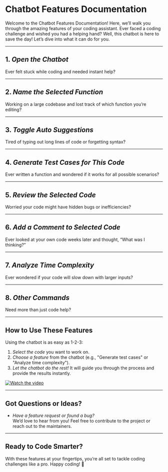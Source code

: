# Chatbot Features Documentation

Welcome to the Chatbot Features Documentation! Here, we’ll walk you through the amazing features of your coding assistant. Ever faced a coding challenge and wished you had a helping hand? Well, this chatbot is here to save the day! Let’s dive into what it can do for you.

---

## 1. *Open the Chatbot*
   Ever felt stuck while coding and needed instant help?  
   

---

## 2. *Name the Selected Function*
   Working on a large codebase and lost track of which function you’re editing?  
   

---

## 3. *Toggle Auto Suggestions*
   Tired of typing out long lines of code or forgetting syntax?  
   

---

## 4. *Generate Test Cases for This Code*
   Ever written a function and wondered if it works for all possible scenarios?  
   
---

## 5. *Review the Selected Code*
   Worried your code might have hidden bugs or inefficiencies?  
   
---

## 6. *Add a Comment to Selected Code*
   Ever looked at your own code weeks later and thought, “What was I thinking?”  
  

---

## 7. *Analyze Time Complexity*
   Ever wondered if your code will slow down with larger inputs?  
  

---

## 8. *Other Commands*
   Need more than just code help?  
  

---

## How to Use These Features
Using the chatbot is as easy as 1-2-3:
1. *Select the code* you want to work on.
2. *Choose a feature* from the chatbot (e.g., "Generate test cases" or "Analyze time complexity").
3. *Let the chatbot do the rest!* It will guide you through the process and provide the results instantly.

[![Watch the video](https://img.youtube.com/vi/EF6fqnnl3Uk/0.jpg)](https://www.youtube.com/watch?v=EF6fqnnl3Uk)

---

## Got Questions or Ideas?
- *Have a feature request or found a bug?*  
   We’d love to hear from you! Feel free to contribute to the project or reach out to the maintainers.

---

## Ready to Code Smarter?
With these features at your fingertips, you’re all set to tackle coding challenges like a pro. Happy coding! 🚀
